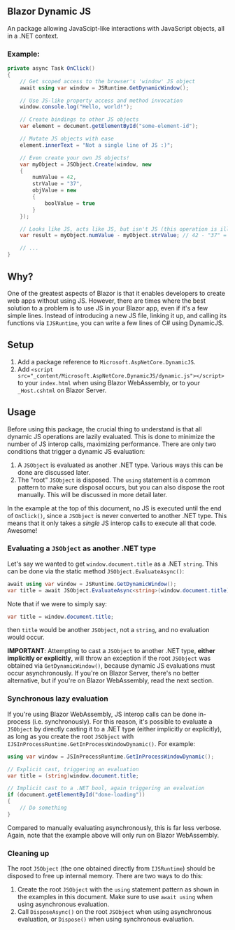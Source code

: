 ## Blazor Dynamic JS
An package allowing JavaScipt-like interactions with JavaScript objects, all in a .NET context.

### Example:
```csharp
private async Task OnClick()
{
    // Get scoped access to the browser's 'window' JS object
    await using var window = JSRuntime.GetDynamicWindow();

    // Use JS-like property access and method invocation
    window.console.log("Hello, world!");

    // Create bindings to other JS objects
    var element = document.getElementById("some-element-id");

    // Mutate JS objects with ease
    element.innerText = "Not a single line of JS :)";

    // Even create your own JS objects!
    var myObject = JSObject.Create(window, new
    {
        numValue = 42,
        strValue = "37",
        objValue = new
        {
            boolValue = true
        }
    });

    // Looks like JS, acts like JS, but isn't JS (this operation is illegal in normal C#!)
    var result = myObject.numValue - myObject.strValue; // 42 - "37" = 5

    // ...
}
```

## Why?
One of the greatest aspects of Blazor is that it enables developers to create web apps without using JS. However, there are times where the best solution to a problem is to use JS in your Blazor app, even if it's a few simple lines. Instead of introducing a new JS file, linking it up, and calling its functions via `IJSRuntime`, you can write a few lines of C# using DynamicJS.

## Setup
1. Add a package reference to `Microsoft.AspNetCore.DynamicJS`.
2. Add `<script src="_content/Microsoft.AspNetCore.DynamicJS/dynamic.js"></script>` to your `index.html` when using Blazor WebAssembly, or to your `_Host.cshtml` on Blazor Server.

## Usage
Before using this package, the crucial thing to understand is that all dynamic JS operations are lazily evaluated. This is done to minimize the number of JS interop calls, maximizing performance. There are only two conditions that trigger a dynamic JS evaluation:
1. A `JSObject` is evaluated as another .NET type. Various ways this can be done are discussed later.
2. The "root" `JSObject` is disposed. The `using` statement is a common pattern to make sure disposal occurs, but you can also dispose the root manually. This will be discussed in more detail later.

In the example at the top of this document, no JS is executed until the end of `OnClick()`, since a `JSObject` is never converted to another .NET type. This means that it only takes a *single* JS interop calls to execute all that code. Awesome!

### Evaluating a `JSObject` as another .NET type
Let's say we wanted to get `window.document.title` as a .NET `string`. This can be done via the static method `JSObject.EvaluateAsync()`:

```csharp
await using var window = JSRuntime.GetDynamicWindow();
var title = await JSObject.EvaluateAsync<string>(window.document.title);
```

Note that if we were to simply say:
```csharp
var title = window.document.title;
```
then `title` would be another `JSObject`, not a `string`, and no evaluation would occur.

**IMPORTANT**: Attempting to cast a `JSObject` to another .NET type, **either implicitly or explicitly**, will throw an exception if the root `JSObject` was obtained via `GetDynamicWindow()`, because dynamic JS evaluations must occur asynchronously. If you're on Blazor Server, there's no better alternative, but if you're on Blazor WebAssembly, read the next section.

### Synchronous lazy evaluation
If you're using Blazor WebAssembly, JS interop calls can be done in-process (i.e. synchronously). For this reason, it's possible to evaluate a `JSObject` by directly casting it to a .NET type (either implicitly or explicitly), as long as you create the root `JSObject` with `IJSInProcessRuntime.GetInProcessWindowDynamic()`. For example:
```csharp
using var window = JSInProcessRuntime.GetInProcessWindowDynamic();

// Explicit cast, triggering an evaluation
var title = (string)window.document.title;

// Implicit cast to a .NET bool, again triggering an evaluation
if (document.getElementById("done-loading"))
{
    // Do something
}
```

Compared to manually evaluating asynchronously, this is far less verbose. Again, note that the example above will only run on Blazor WebAssembly.

### Cleaning up
The root `JSObject` (the one obtained directly from `IJSRuntime`) should be disposed to free up internal memory. There are two ways to do this:
1. Create the root `JSObject` with the `using` statement pattern as shown in the examples in this document. Make sure to use `await using` when using asynchronous evaluation.
2. Call `DisposeAsync()` on the root `JSObject` when using asynchronous evaluation, or `Dispose()` when using synchronous evaluation.
